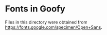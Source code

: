 # Fonts in Goofy

Files in this directory were obtained from
<https://fonts.google.com/specimen/Open+Sans>.
